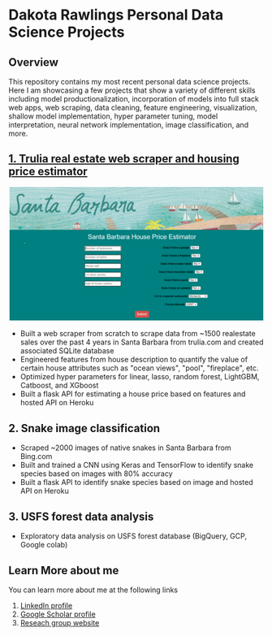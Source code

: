 # Dakota Rawlings Personal Data Science Projects

## Overview

This repository contains my most recent personal data science projects. Here I am showcasing a few projects that show a variety of different skills including model productionalization, incorporation of models into full stack web apps, web scraping, data cleaning, feature engineering, visualization, shallow model implementation, hyper parameter tuning, model interpretation, neural network implementation, image classification, and more. 

## [1. Trulia real estate web scraper and housing price estimator](/santa_barbara_realestate_analysis)

<p align="center">
  <img src="santa_barbara_realestate_analysis/readme_pictures/homepage.png" width="500" >
</p>

* Built a web scraper from scratch to scrape data from ~1500 realestate sales over the past 4 years in Santa Barbara from trulia.com and created associated SQLite database
* Engineered features from house description to quantify the value of certain house attributes such as "ocean views", "pool", "fireplace", etc. 
* Optimized hyper parameters for linear, lasso, random forest, LightGBM, Catboost, and XGboost
* Built a flask API for estimating a house price based on features and hosted API on Heroku
## 2. Snake image classification 
* Scraped ~2000 images of native snakes in Santa Barbara from Bing.com
* Built and trained a CNN using Keras and TensorFlow to identify snake species based on images with 80% accuracy
* Built a flask API to identify snake species based on image and hosted API on Heroku
## 3. USFS forest data analysis
* Exploratory data analysis on USFS forest database (BigQuery, GCP, Google colab)

## Learn More about me

You can learn more about me at the following links

1. [LinkedIn profile](https://www.linkedin.com/in/dakotarawlings/)
2. [Google Scholar profile](https://scholar.google.com/citations?view_op=list_works&hl=en&hl=en&user=X_x46vUAAAAJ)
3. [Reseach group website](http://www.segalman.mrl.ucsb.edu/)
